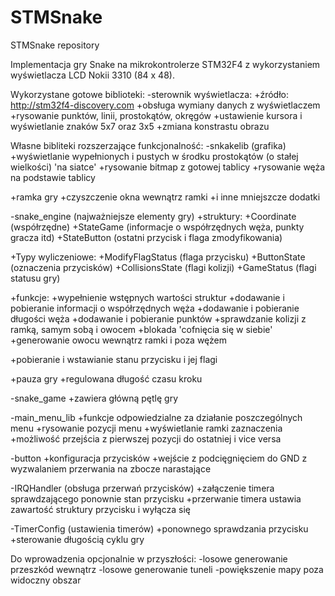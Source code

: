 ﻿# STMSnake
STMSnake repository

Implementacja gry Snake na mikrokontrolerze STM32F4 z wykorzystaniem wyświetlacza LCD Nokii 3310 (84 x 48).


Wykorzystane gotowe biblioteki:
-sterownik wyświetlacza:
 +źródło: http://stm32f4-discovery.com
 +obsługa wymiany danych z wyświetlaczem
 +rysowanie punktów, linii, prostokątów, okręgów
 +ustawienie kursora i wyświetlanie znaków 5x7 oraz 3x5
 +zmiana konstrastu obrazu

Własne bibliteki rozszerzające funkcjonalność:
-snkakelib (grafika)
 +wyświetlanie wypełnionych i pustych w środku prostokątów (o stałej wielkości) 'na siatce'
 +rysowanie bitmap z gotowej tablicy 
 +rysowanie węża na podstawie tablicy

 +ramka gry
 +czyszczenie okna wewnątrz ramki
 +i inne mniejszcze dodatki

-snake_engine (najważniejsze elementy gry)
 +struktury:
  +Coordinate	(współrzędne)
  +StateGame	(informacje o współrzędnych węża, punkty gracza itd)
  +StateButton	(ostatni przycisk i flaga zmodyfikowania)
 
 +Typy wyliczeniowe:
  +ModifyFlagStatus	(flaga przycisku)
  +ButtonState		(oznaczenia przycisków)
  +CollisionsState	(flagi kolizji)
  +GameStatus		(flagi statusu gry)

 +funkcje:
  +wypełnienie wstępnych wartości struktur
  +dodawanie i pobieranie informacji o współrzędnych węża
  +dodawanie i pobieranie długości węża
  +dodawanie i pobieranie punktów
  +sprawdzanie kolizji z ramką, samym sobą i owocem
  +blokada 'cofnięcia się w siebie'
  +generowanie owocu wewnątrz ramki i poza wężem

  +pobieranie i wstawianie stanu przycisku i jej flagi

  +pauza gry
  +regulowana długość czasu kroku

-snake_game
 +zawiera główną pętlę gry

-main_menu_lib
 +funkcje odpowiedzialne za działanie poszczególnych menu
  +rysowanie pozycji menu
  +wyświetlanie ramki zaznaczenia
  +możliwość przejścia z pierwszej pozycji do ostatniej i vice versa

-button
 +konfiguracja przycisków
 +wejście z podcięgnięciem do GND z wyzwalaniem przerwania na zbocze narastające

-IRQHandler (obsługa przerwań przycisków)
 +załączenie timera sprawdzającego ponownie stan przycisku
 +przerwanie timera ustawia zawartość struktury przycisku i wyłącza się

-TimerConfig (ustawienia timerów)
 +ponownego sprawdzania przycisku
 +sterowanie długością cyklu gry



Do wprowadzenia opcjonalnie w przyszłości:
-losowe generowanie przeszkód wewnątrz
-losowe generowanie tuneli
-powiększenie mapy poza widoczny obszar